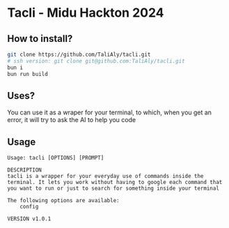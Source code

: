 # Tacli - Midu Hackton 2024

## How to install?

```bash
git clone https://github.com/TaliAly/tacli.git
# ssh version: git clone git@github.com:TaliAly/tacli.git
bun i
bun run build
```

## Uses?

You can use it as a wraper for your terminal, to which, when you get an error, it will try to ask the AI to help you code

## Usage

```
Usage: tacli [OPTIONS] [PROMPT]

DESCRIPTION
tacli is a wrapper for your everyday use of commands inside the terminal. It lets you work without having to google each command that you want to run or just to search for something inside your terminal

The following options are available:
    config

VERSION v1.0.1


```
